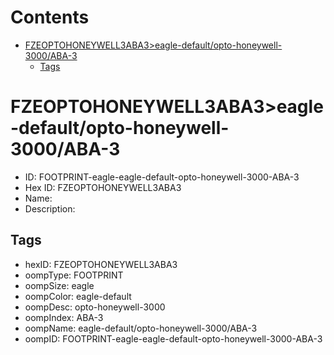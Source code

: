 



Contents
========

* [FZEOPTOHONEYWELL3ABA3>eagle-default/opto-honeywell-3000/ABA-3](#fzeoptohoneywell3aba3eagle-defaultopto-honeywell-3000aba-3)
	* [Tags](#tags)

# FZEOPTOHONEYWELL3ABA3>eagle-default/opto-honeywell-3000/ABA-3

- ID: FOOTPRINT-eagle-eagle-default-opto-honeywell-3000-ABA-3
- Hex ID: FZEOPTOHONEYWELL3ABA3
- Name: 
- Description: 

## Tags

- hexID: FZEOPTOHONEYWELL3ABA3
- oompType: FOOTPRINT
- oompSize: eagle
- oompColor: eagle-default
- oompDesc: opto-honeywell-3000
- oompIndex: ABA-3
- oompName: eagle-default/opto-honeywell-3000/ABA-3
- oompID: FOOTPRINT-eagle-eagle-default-opto-honeywell-3000-ABA-3
